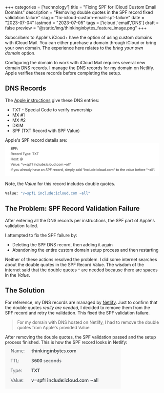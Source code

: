 +++
categories = ['technology']
title = "Fixing SPF for iCloud Custom Email Domains"
description = "Removing double quotes in the SPF record fixed validation failure"
slug = "fix-icloud-custom-email-spf-failure"
date = "2023-07-04"
lastmod = "2023-07-05"
tags = ['icloud','email','DNS']
draft = false
preview = "@static/img/thinkinginbytes_feature_image.png"
+++

Subscribers to Apple's iCloud+ have the option of using custom domains with iCloud Mail.
You can either purchase a domain through iCloud or bring your own domain.
The experience here relates to the _bring your own domain_ option.

Configuring the domain to work with iCloud Mail requires several new domain DNS records.
I manage the DNS records for my domain on Netlify.
Apple verifies these records before completing the setup.

## DNS Records
The [Apple instructions](https://support.apple.com/en-us/HT212524) give these DNS entries:

* TXT - Special Code to verify ownership
* MX #1
* MX #2
* DKIM
* SPF (TXT Record with SPF Value)

Apple's SPF record details are:
![SPF Record Details](./apple_spf_record_instructions.png)

Note, the _Value_ for this record includes double quotes.

```bash
Value: "v=spf1 include:icloud.com ~all"
```

## The Problem: SPF Record Validation Failure

After entering all the DNS records per instructions, the SPF part of Apple's validation failed.

I attempted to fix the SPF failure by:

* Deleting the SPF DNS record, then adding it again
* Abandoning the entire custom domain setup process and then restarting

Neither of these actions resolved the problem.
I did some internet searches about the double quotes in the SPF Record Value.
The wisdom of the internet said that the double quotes `"` are needed because there are spaces in the _Value_.

## The Solution

For reference, my DNS records are managed by [Netlify](https://www.netlify.com).
Just to confirm that the double quotes _really are needed_, I decided to remove them from the SPF record and retry the validation.
This fixed the SPF validation failure.

> For my domain with DNS hosted on Netlify, I had to remove the double quotes from Apple's provided Value.

After removing the double quotes, the SPF validation passed and the setup process finished.
This is how the SPF record looks in Netlify:
![Working SPF Record](./netlify_spf_record_final.png)
